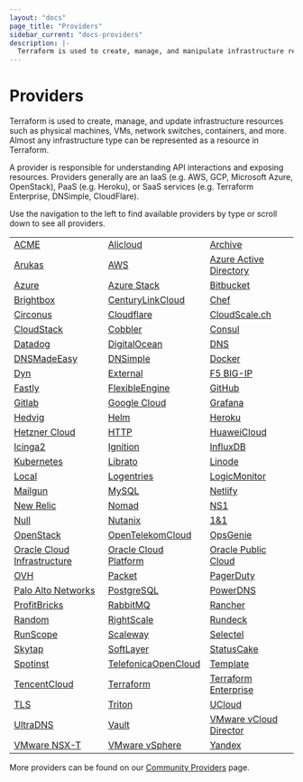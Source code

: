 ```yaml
---
layout: "docs"
page_title: "Providers"
sidebar_current: "docs-providers"
description: |-
  Terraform is used to create, manage, and manipulate infrastructure resources. Examples of resources include physical machines, VMs, network switches, containers, etc. Almost any infrastructure noun can be represented as a resource in Terraform.
---
```


# Providers

Terraform is used to create, manage, and update infrastructure resources such
as physical machines, VMs, network switches, containers, and more. Almost any
infrastructure type can be represented as a resource in Terraform.

A provider is responsible for understanding API interactions and exposing
resources. Providers generally are an IaaS (e.g. AWS, GCP, Microsoft Azure,
OpenStack), PaaS (e.g. Heroku), or SaaS services (e.g. Terraform Enterprise,
DNSimple, CloudFlare).

Use the navigation to the left to find available providers by type or scroll
down to see all providers.

<table class="table">

  <tr>
    <td><a href="/docs/providers/acme/index.html">ACME</a></td>
    <td><a href="/docs/providers/alicloud/index.html">Alicloud</a></td>
    <td><a href="/docs/providers/archive/index.html">Archive</a></td>
  </tr>
  <tr>
    <td><a href="/docs/providers/arukas/index.html">Arukas</a></td>
    <td><a href="/docs/providers/aws/index.html">AWS</a></td>
    <td><a href="/docs/providers/azuread/index.html">Azure Active Directory</a></td>
  </tr>
  <tr>
    <td><a href="/docs/providers/azurerm/index.html">Azure</a></td>
    <td><a href="/docs/providers/azurestack/index.html">Azure Stack</a></td>
    <td><a href="/docs/providers/bitbucket/index.html">Bitbucket</a></td>
  </tr>
  <tr>
  <td><a href="/docs/providers/brightbox/index.html">Brightbox</a></td>
    <td><a href="/docs/providers/clc/index.html">CenturyLinkCloud</a></td>
    <td><a href="/docs/providers/chef/index.html">Chef</a></td>
  </tr>
  <tr>
    <td><a href="/docs/providers/circonus/index.html">Circonus</a></td>
    <td><a href="/docs/providers/cloudflare/index.html">Cloudflare</a></td>
    <td><a href="/docs/providers/cloudscale/index.html">CloudScale.ch</a></td>
  </tr>
  <tr>
    <td><a href="/docs/providers/cloudstack/index.html">CloudStack</a></td>
    <td><a href="/docs/providers/cobbler/index.html">Cobbler</a></td>
    <td><a href="/docs/providers/consul/index.html">Consul</a></td>
  </tr>
  <tr>
    <td><a href="/docs/providers/datadog/index.html">Datadog</a></td>
    <td><a href="/docs/providers/do/index.html">DigitalOcean</a></td>
    <td><a href="/docs/providers/dns/index.html">DNS</a></td>
  </tr>
  <tr>
    <td><a href="/docs/providers/dme/index.html">DNSMadeEasy</a></td>
    <td><a href="/docs/providers/dnsimple/index.html">DNSimple</a></td>
    <td><a href="/docs/providers/docker/index.html">Docker</a></td>
  </tr>
  <tr>
    <td><a href="/docs/providers/dyn/index.html">Dyn</a></td>
    <td><a href="/docs/providers/external/index.html">External</a></td>
    <td><a href="/docs/providers/bigip/index.html">F5 BIG-IP</a></td>
  </tr>
  <tr>
    <td><a href="/docs/providers/fastly/index.html">Fastly</a></td>
    <td><a href="/docs/providers/flexibleengine/index.html">FlexibleEngine</a></td>
    <td><a href="/docs/providers/github/index.html">GitHub</a></td>
  </tr>
  <tr>
    <td><a href="/docs/providers/gitlab/index.html">Gitlab</a></td>
    <td><a href="/docs/providers/google/index.html">Google Cloud</a></td>
    <td><a href="/docs/providers/grafana/index.html">Grafana</a></td>
  </tr>
  <tr>
    <td><a href="/docs/providers/hedvig/index.html">Hedvig</a></td>
    <td><a href="/docs/providers/helm/index.html">Helm</a></td>
    <td><a href="/docs/providers/heroku/index.html">Heroku</a></td>
  </tr>
  <tr>
    <td><a href="/docs/providers/hcloud/index.html">Hetzner Cloud</a></td>
    <td><a href="/docs/providers/http/index.html">HTTP</a></td>
    <td><a href="/docs/providers/huaweicloud/index.html">HuaweiCloud</a></td>
  </tr>
  <tr>
    <td><a href="/docs/providers/icinga2/index.html">Icinga2</a></td>
    <td><a href="/docs/providers/ignition/index.html">Ignition</a></td>
    <td><a href="/docs/providers/influxdb/index.html">InfluxDB</a></td>
  </tr>
  <tr>
    <td><a href="/docs/providers/kubernetes/index.html">Kubernetes</a></td>
    <td><a href="/docs/providers/librato/index.html">Librato</a></td>
    <td><a href="/docs/providers/linode/index.html">Linode</a></td>
  </tr>
  <tr>
    <td><a href="/docs/providers/local/index.html">Local</a></td>
    <td><a href="/docs/providers/logentries/index.html">Logentries</a></td>
    <td><a href="/docs/providers/logicmonitor/index.html">LogicMonitor</a></td>
  </tr>
  <tr>
    <td><a href="/docs/providers/mailgun/index.html">Mailgun</a></td>
    <td><a href="/docs/providers/mysql/index.html">MySQL</a></td>
    <td><a href="/docs/providers/netlify/index.html">Netlify</a></td>
  </tr>
  <tr>
    <td><a href="/docs/providers/newrelic/index.html">New Relic</a></td>
    <td><a href="/docs/providers/nomad/index.html">Nomad</a></td>
    <td><a href="/docs/providers/ns1/index.html">NS1</a></td>
  </tr>
  <tr>
    <td><a href="/docs/providers/null/index.html">Null</a></td>
    <td><a href="/docs/providers/nutanix/index.html">Nutanix</a></td>
    <td><a href="/docs/providers/oneandone/index.html">1&1</a></td>
  </tr>
  <tr>
    <td><a href="/docs/providers/openstack/index.html">OpenStack</a></td>
    <td><a href="/docs/providers/opentelekomcloud/index.html">OpenTelekomCloud</a></td>
    <td><a href="/docs/providers/opsgenie/index.html">OpsGenie</a></td>
  </tr>
  <tr>
    <td><a href="/docs/providers/oci/index.html">Oracle Cloud Infrastructure</a></td>
    <td><a href="/docs/providers/oraclepaas/index.html">Oracle Cloud Platform</a></td>
    <td><a href="/docs/providers/opc/index.html">Oracle Public Cloud</a></td>
  </tr>
  <tr>
    <td><a href="/docs/providers/ovh/index.html">OVH</a></td>
    <td><a href="/docs/providers/packet/index.html">Packet</a></td>
    <td><a href="/docs/providers/pagerduty/index.html">PagerDuty</a></td>
  </tr>
  <tr>
    <td><a href="/docs/providers/panos/index.html">Palo Alto Networks</a></td>
    <td><a href="/docs/providers/postgresql/index.html">PostgreSQL</a></td>
    <td><a href="/docs/providers/powerdns/index.html">PowerDNS</a></td>
  </tr>
  <tr>
    <td><a href="/docs/providers/profitbricks/index.html">ProfitBricks</a></td>
    <td><a href="/docs/providers/rabbitmq/index.html">RabbitMQ</a></td>
    <td><a href="/docs/providers/rancher/index.html">Rancher</a></td>
  </tr>
  <tr>
    <td><a href="/docs/providers/random/index.html">Random</a></td>
    <td><a href="/docs/providers/rightscale/index.html">RightScale</a></td>
    <td><a href="/docs/providers/rundeck/index.html">Rundeck</a></td>
  </tr>
  <tr>
    <td><a href="/docs/providers/runscope/index.html">RunScope</a></td>
    <td><a href="/docs/providers/scaleway/index.html">Scaleway</a></td>
    <td><a href="/docs/providers/selectel/index.html">Selectel</a></td>
  </tr>
  <tr>
    <td><a href="/docs/providers/skytap/index.html">Skytap</a></td>
    <td><a href="/docs/providers/softlayer/index.html">SoftLayer</a></td>
    <td><a href="/docs/providers/statuscake/index.html">StatusCake</a></td>
  </tr>
  <tr>
    <td><a href="/docs/providers/spotinst/index.html">Spotinst</a></td>
    <td><a href="/docs/providers/telefonicaopencloud/index.html">TelefonicaOpenCloud</a></td>
    <td><a href="/docs/providers/template/index.html">Template</a></td>
  </tr>
  <tr>
    <td><a href="/docs/providers/tencentcloud/index.html">TencentCloud</a></td>
    <td><a href="/docs/providers/terraform/index.html">Terraform</a></td>
    <td><a href="/docs/providers/tfe/index.html">Terraform Enterprise</a></td>
  </tr>
  <tr>
    <td><a href="/docs/providers/tls/index.html">TLS</a></td>
    <td><a href="/docs/providers/triton/index.html">Triton</a></td>
    <td><a href="/docs/providers/ucloud/index.html">UCloud</a></td>
  </tr>
  <tr>
    <td><a href="/docs/providers/ultradns/index.html">UltraDNS</a></td>
    <td><a href="/docs/providers/vault/index.html">Vault</a></td>
    <td><a href="/docs/providers/vcd/index.html">VMware vCloud Director</a></td>
  </tr>
  <tr>
    <td><a href="/docs/providers/nsxt/index.html">VMware NSX-T</a></td>
    <td><a href="/docs/providers/vsphere/index.html">VMware vSphere</a></td>
    <td><a href="/docs/providers/yandex/index.html">Yandex</a></td>
  </tr>
</table>


More providers can be found on our [Community Providers](/docs/providers/type/community-index.html) page.
